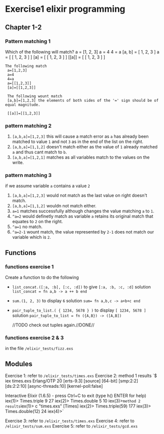 
# Exercise1 elixir programming

## Chapter 1-2

### Pattern matching 1

   Which of the following will match?
    a = [1, 2, 3]
    a = 4
    4 = a
    [a, b] = [ 1, 2, 3 ]
    a = [ [ 1, 2, 3 ] ]
    [a] = [ [ 1, 2, 3 ] ]
    [[a]] = [ [ 1, 2, 3 ] ]

    The following match
     a=[1,2,3]
     a=4
     4=a
     a=[[1,2,3]]
     [a]=[[1,2,3]]

     The following wount match
     [a,b]=[1,2,3] the elements of both sides of the '=' sign should be of equal magnitude.

     [[a]]=[[1,2,3]]

### pattern matching 2

1. `[a,b,a]=[1,2,3]` this will cause a match error as `a` has already been matched to value `1` and not `3` as in the end of the list on the right.
2. `[a,b,a]=[1,1,2]` doesn't match either as the value of `1` already matched `a` and thus cant match to `b`.
3. `[a,b,a]=[1,2,1]` matches as all variables match to the values on the write.

### pattern matching 3

if we assume variable `a` contains a value `2`

1. `[a,b,a]=[1,2,3]` would not match as the last value on right doesn't match.
2. `[a,b,a]=[1,1,2]` wouldn not match either.
3. `a=1` matches successfully although changes the value matching `a` to `1`.
4. `^a=2` would definetly match as variable `a` retains its original match that equates to `2` on the right.
5. `^a=1` no match.
6. `^a=2-1` wount match, the value represented by `2-1` does not match our variable which is `2`.

## Functions

### functions exercise 1

Create a function to do the following

* `list_concat.([:a, :b], [:c, :d])` to give `[:a, :b, :c, :d]`
    solution
    `list_concat = fn a,b -> a ++ b end`

* `sum.(1, 2, 3)` to display `6`
    solution
    `sum= fn a,b,c -> a+b+c end`
* `pair_tuple_to_list.( { 1234, 5678 } )` to display `[ 1234, 5678 ]`
    solution
    `pair_tuple_to_list = fn ({A,B}) -> ([A,B])`
    	
    //TODO check out tuples again.//DONE//

### functions exercise 2 & 3

in the file `/elixir_tests/fizz.exs`

## Modules
Exercise 1: refer to `/elixir_tests/times.exs`
Exercise 2:
 method 1 results
        `$ iex times.exs
Erlang/OTP 20 [erts-9.3] [source] [64-bit] [smp:2:2] [ds:2:2:10] [async-threads:10] [kernel-poll:false]

Interactive Elixir (1.6.5) - press Ctrl+C to exit (type h() ENTER for help)
iex(1)> Times.triple 9
27
iex(2)> Times.double 5
10
iex(3)>`
method 2 results
        `iex(1)> c "times.exs"
[Times]
iex(2)> Times.triple(59)
177
iex(3)> Times.double(12)
24
iex(4)>`

Exercise 3: refer to `/elixir_tests/times.exs`
Exercise 4: refer to `/elixir_tests/sum.exs`
Exercise 5: refer to `/elixir_tests/gcd.exs`
